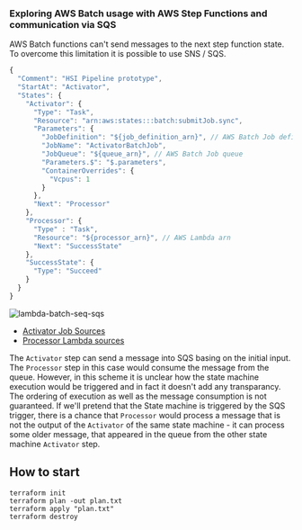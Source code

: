 ### Exploring AWS Batch usage with AWS Step Functions and communication via SQS

AWS Batch functions can't send messages to the next step function state. To overcome this limitation it is possible to use SNS / SQS.

```javascript
{
  "Comment": "HSI Pipeline prototype",
  "StartAt": "Activator",
  "States": {
    "Activator": {
      "Type": "Task",
      "Resource": "arn:aws:states:::batch:submitJob.sync",
      "Parameters": {  
        "JobDefinition": "${job_definition_arn}", // AWS Batch Job definition
        "JobName": "ActivatorBatchJob",
        "JobQueue": "${queue_arn}", // AWS Batch Job queue
        "Parameters.$": "$.parameters",
        "ContainerOverrides": {
          "Vcpus": 1
        }
      },
      "Next": "Processor"
    },
    "Processor": {
      "Type" : "Task",
      "Resource": "${processor_arn}", // AWS Lambda arn
      "Next": "SuccessState"
    },
    "SuccessState": {
      "Type": "Succeed"
    }
  }
}

```

![lambda-batсh-seq-sqs](../img/lambda-batсh-seq-sqs.png)

* [Activator Job Sources](lambdas/activator.py)
* [Processor Lambda sources](lambdas/processor.py)

The `Activator` step can send a message into SQS basing on the initial input. The `Processor` step in this case would consume the message from the queue. However, in this scheme it is unclear how the state machine execution would be triggered and in fact it doesn't add any transparancy. The ordering of execution as well as the message consumption is not guaranteed. If we'll pretend that the State machine is triggered by the SQS trigger, there is a chance that `Processor` would process a message that is not the output of the `Activator` of the same state machine - it can process some older message, that appeared in the queue from the other state machine `Activator` step.

## How to start

```
terraform init
terraform plan -out plan.txt
terraform apply "plan.txt"
terraform destroy
```
